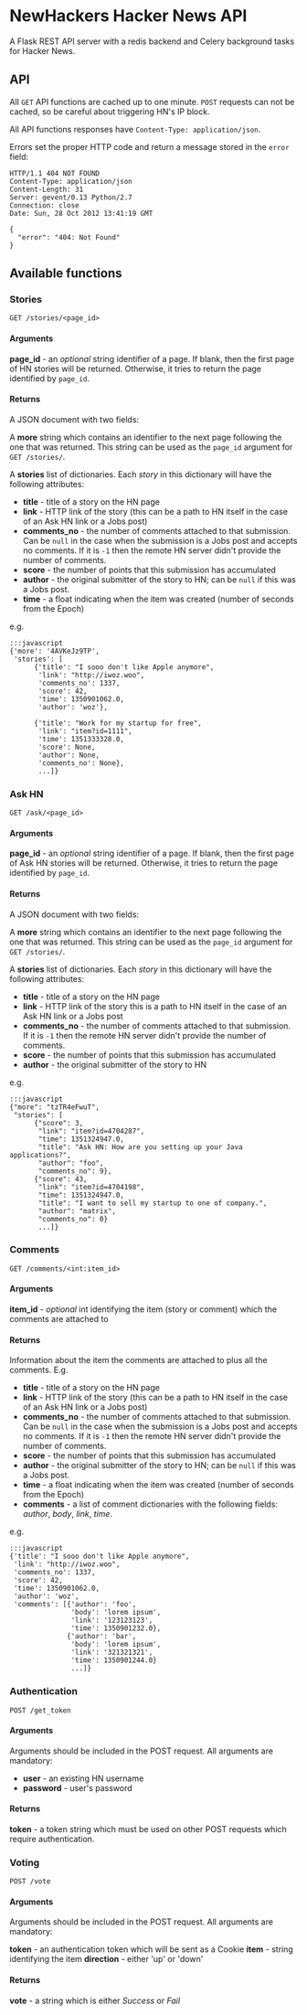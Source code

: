 # NewHackers Hacker News API

A Flask REST API server with a redis backend and Celery background tasks for Hacker News.


## API

All `GET` API functions are cached up to one minute. `POST` requests can not be cached, so be careful about triggering HN's IP block.

All API functions responses have `Content-Type: application/json`.

Errors set the proper HTTP code and return a message stored in the `error` field:

    HTTP/1.1 404 NOT FOUND
    Content-Type: application/json
    Content-Length: 31
    Server: gevent/0.13 Python/2.7
    Connection: close
    Date: Sun, 28 Oct 2012 13:41:19 GMT

    {
      "error": "404: Not Found"
    }


## Available functions

### Stories

`GET /stories/<page_id>`

#### Arguments

**page_id** - an *optional* string identifier of a page. If blank, then the first page of HN stories will be returned. Otherwise, it tries to return the page identified by `page_id`.

#### Returns

A JSON document with two fields:

A **more** string which contains an identifier to the next page following the one that was returned. This string can be used as the `page_id` argument for `GET /stories/`.

A **stories** list of dictionaries. Each *story* in this dictionary will have the following attributes:

 * **title** - title of a story on the HN page
 * **link** - HTTP link of the story (this can be a path to HN itself in the case of an Ask HN link or a Jobs post)
 * **comments_no** - the number of comments attached to that submission. Can be `null` in the case when the submission is a Jobs post and accepts no comments. If it is `-1` then the remote HN server didn't provide the number of comments.
 * **score** - the number of points that this submission has accumulated
 * **author** - the original submitter of the story to HN; can be `null` if this was a Jobs post.
 * **time** - a float indicating when the item was created (number of seconds from the Epoch)

e.g.

    :::javascript
    {'more': '4AVKeJz9TP',
     'stories': [
          {'title': "I sooo don't like Apple anymore",
           'link': "http://iwoz.woo",
           'comments_no': 1337,
           'score': 42,
           'time': 1350901062.0,
           'author': 'woz'},

          {'title': "Work for my startup for free",
           'link': "item?id=1111",
           'time': 1351333328.0,
           'score': None,
           'author': None,
           'comments_no': None},
           ...]}


### Ask HN

`GET /ask/<page_id>`

#### Arguments

**page_id** - an *optional* string identifier of a page. If blank, then the first page of Ask HN stories will be returned. Otherwise, it tries to return the page identified by `page_id`.

#### Returns

A JSON document with two fields:

A **more** string which contains an identifier to the next page following the one that was returned. This string can be used as the `page_id` argument for `GET /stories/`.

A **stories** list of dictionaries. Each *story* in this dictionary will have the following attributes:

 * **title** - title of a story on the HN page
 * **link** - HTTP link of the story this is a path to HN itself in the case of an Ask HN link or a Jobs post
 * **comments_no** - the number of comments attached to that submission. If it is `-1` then the remote HN server didn't provide the number of comments.
 * **score** - the number of points that this submission has accumulated
 * **author** - the original submitter of the story to HN
 

e.g.

    :::javascript
    {"more": "tzTR4eFwuT",
     "stories": [
          {"score": 3,
           "link": "item?id=4704287",
           "time": 1351324947.0,
           "title": "Ask HN: How are you setting up your Java applications?",
           "author": "foo",
           "comments_no": 9},
          {"score": 43,
           "link": "item?id=4704198",
           "time": 1351324947.0,
           "title": "I want to sell my startup to one of company.",
           "author": "matrix",
           "comments_no": 0}
           ...]}


### Comments

`GET /comments/<int:item_id>`

#### Arguments

**item_id** - *optional* int identifying the item (story or comment) which the comments are attached to

#### Returns

Information about the item the comments are attached to plus all the comments. E.g.

 * **title** - title of a story on the HN page
 * **link** - HTTP link of the story (this can be a path to HN itself in the case of an Ask HN link or a Jobs post)
 * **comments_no** - the number of comments attached to that submission. Can be `null` in the case when the submission is a Jobs post and accepts no comments. If it is `-1` then the remote HN server didn't provide the number of comments.
 * **score** - the number of points that this submission has accumulated
 * **author** - the original submitter of the story to HN; can be `null` if this was a Jobs post.
 * **time** - a float indicating when the item was created (number of seconds from the Epoch)
 * **comments** - a list of comment dictionaries with the following fields: *author*, *body*, *link*, *time*.

e.g.

    :::javascript
    {'title': "I sooo don't like Apple anymore",
     'link': "http://iwoz.woo",
     'comments_no': 1337,
     'score': 42,
     'time': 1350901062.0,
     'author': 'woz',
     'comments': [{'author': 'foo',
                   'body': 'lorem ipsum',
                   'link': '123123123',
                   'time': 1350901232.0},
                  {'author': 'bar',
                   'body': 'lorem ipsum',
                   'link': '321321321',
                   'time': 1350901244.0}
                   ...]}


### Authentication

`POST /get_token`

#### Arguments

Arguments should be included in the POST request. All arguments are mandatory:

 - **user** - an existing HN username
 - **password** - user's password

#### Returns

**token** - a token string which must be used on other POST requests which require authentication.


### Voting

`POST /vote`

#### Arguments

Arguments should be included in the POST request. All arguments are mandatory:

**token** - an authentication token which will be sent as a Cookie
**item** - string identifying the item
**direction** - either 'up' or 'down'

#### Returns

**vote** - a string which is either *Success* or *Fail*
